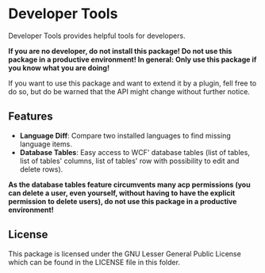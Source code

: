 Developer Tools
===============

Developer Tools provides helpful tools for developers.

**If you are no developer, do not install this package! Do not use this package in a productive environment! In general: Only use this package if you know what you are doing!**

If you want to use this package and want to extend it by a plugin, fell free to do so, but do be warned that the API might change without further notice.


Features
--------

* **Language Diff**: Compare two installed languages to find missing language items.
* **Database Tables**: Easy access to WCF' database tables (list of tables, list of tables' columns, list of tables' row with possibility to edit and delete rows).

**As the database tables feature circumvents many acp permissions (you can delete a user, even yourself, without having to have the explicit permission to delete users), do not use this package in a productive environment!**

License
-------

This package is licensed under the GNU Lesser General Public License which can be found in the LICENSE file in this folder.
